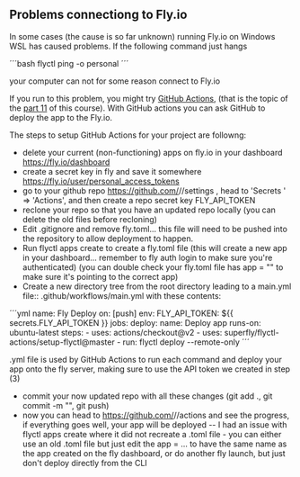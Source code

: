 ## Problems connectiong to Fly.io

In some cases (the cause is so far unknown) running Fly.io on Windows WSL has caused problems. If the following command just hangs

´´´bash
flyctl ping -o personal
´´´

your computer can not for some reason connect to Fly.io

If you run to this problem, you might try [GitHub Actions](https://fly.io/docs/app-guides/continuous-deployment-with-github-actions/), (that is the topic of the [part 11](https://fullstackopen.com/en/part11) of this course). With GitHub actions you can ask GitHub to deploy the app to the Fly.io.

The steps to setup GitHub Actions for your project are followng:

- delete your current (non-functioning) apps on fly.io in your dashboard https://fly.io/dashboard
- create a secret key in fly and save it somewhere https://fly.io/user/personal_access_tokens
- go to your github repo https://github.com/<yourGitAccount>/<yourRepoName>/settings , head to 'Secrets ' => 'Actions', and then create a repo secret key FLY_API_TOKEN 
- reclone your repo so that you have an updated repo locally (you can delete the old files before recloning)
- Edit .gitignore and remove fly.toml... this file will need to be pushed into the repository to allow deployment to happen.
- Run flyctl apps create to create a fly.toml file (this will create a new app in your dashboard... remember to fly auth login to make sure you're authenticated) 
(you can double check your fly.toml file has app = "<your app name on the dashboard>" to make sure it's pointing to the correct app)
- Create a new directory tree from the root directory leading to a main.yml file::  .github/workflows/main.yml with these contents: 

´´´yml
name: Fly Deploy
on: [push]
env:
  FLY_API_TOKEN: ${{ secrets.FLY_API_TOKEN }}
jobs:
  deploy:
      name: Deploy app
      runs-on: ubuntu-latest
      steps:
        - uses: actions/checkout@v2
        - uses: superfly/flyctl-actions/setup-flyctl@master
        - run: flyctl deploy --remote-only
´´´
  
.yml file is used by GitHub Actions to run each command and deploy your app onto the fly server, making sure to use the API token we created in step (3) 

- commit your now updated repo with all these changes (git add .,  git commit -m "<commit msg>", git push)
- now you can head to https://github.com/<yourGitAccount>/<yourRepoName>/actions and see the progress, if everything goes well, your app will be deployed
-- I had an issue with flyctl apps create where it did not recreate a .toml file - you can either use an old .toml file but just edit the app = ... to have the same name as the app created on the fly dashboard, or do another fly launch, but just don't deploy directly from the CLI
